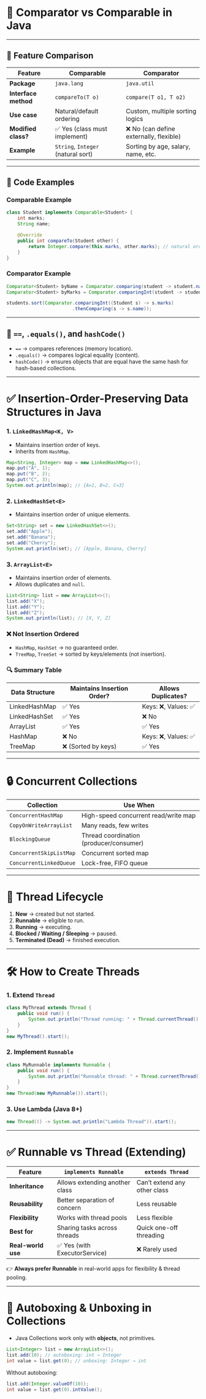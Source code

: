 # 🧠 Comparator vs Comparable in Java

---

## 🔹 Feature Comparison

| Feature              | Comparable                          | Comparator                                   |
|----------------------|-------------------------------------|---------------------------------------------|
| **Package**          | `java.lang`                        | `java.util`                                 |
| **Interface method** | `compareTo(T o)`                   | `compare(T o1, T o2)`                       |
| **Use case**         | Natural/default ordering            | Custom, multiple sorting logics             |
| **Modified class?**  | ✅ Yes (class must implement)       | ❌ No (can define externally, flexible)     |
| **Example**          | `String`, `Integer` (natural sort) | Sorting by age, salary, name, etc.          |

---

## 🔹 Code Examples

### Comparable Example
```java
class Student implements Comparable<Student> {
    int marks;
    String name;

    @Override
    public int compareTo(Student other) {
        return Integer.compare(this.marks, other.marks); // natural ordering by marks
    }
}
```

### Comparator Example
```java
Comparator<Student> byName = Comparator.comparing(student -> student.name);
Comparator<Student> byMarks = Comparator.comparingInt(student -> student.marks);

students.sort(Comparator.comparingInt((Student s) -> s.marks)
                        .thenComparing(s -> s.name));
```

---

## 🔹 `==`, `.equals()`, and `hashCode()`
- `==` → compares references (memory location).
- `.equals()` → compares logical equality (content).
- `hashCode()` → ensures objects that are equal have the same hash for hash-based collections.

---

# ✅ Insertion-Order-Preserving Data Structures in Java

### 1. `LinkedHashMap<K, V>`
- Maintains insertion order of keys.
- Inherits from `HashMap`.

```java
Map<String, Integer> map = new LinkedHashMap<>();
map.put("A", 1);
map.put("B", 2);
map.put("C", 3);
System.out.println(map); // {A=1, B=2, C=3}
```

### 2. `LinkedHashSet<E>`
- Maintains insertion order of unique elements.

```java
Set<String> set = new LinkedHashSet<>();
set.add("Apple");
set.add("Banana");
set.add("Cherry");
System.out.println(set); // [Apple, Banana, Cherry]
```

### 3. `ArrayList<E>`
- Maintains insertion order of elements.
- Allows duplicates and `null`.

```java
List<String> list = new ArrayList<>();
list.add("X");
list.add("Y");
list.add("Z");
System.out.println(list); // [X, Y, Z]
```

### ❌ Not Insertion Ordered
- `HashMap`, `HashSet` → no guaranteed order.
- `TreeMap`, `TreeSet` → sorted by keys/elements (not insertion).

### 🔍 Summary Table
| Data Structure | Maintains Insertion Order? | Allows Duplicates? |
|----------------|-----------------------------|---------------------|
| LinkedHashMap  | ✅ Yes                      | Keys: ❌, Values: ✅ |
| LinkedHashSet  | ✅ Yes                      | ❌ No               |
| ArrayList      | ✅ Yes                      | ✅ Yes              |
| HashMap        | ❌ No                       | Keys: ❌, Values: ✅ |
| TreeMap        | ❌ (Sorted by keys)         | ✅ Yes              |

---

# 🔒 Concurrent Collections

| Collection             | Use When                                      |
|-------------------------|-----------------------------------------------|
| `ConcurrentHashMap`     | High-speed concurrent read/write map          |
| `CopyOnWriteArrayList`  | Many reads, few writes                        |
| `BlockingQueue`         | Thread coordination (producer/consumer)       |
| `ConcurrentSkipListMap` | Concurrent sorted map                         |
| `ConcurrentLinkedQueue` | Lock-free, FIFO queue                         |

---

# 🧩 Thread Lifecycle

1. **New** → created but not started.
2. **Runnable** → eligible to run.
3. **Running** → executing.
4. **Blocked / Waiting / Sleeping** → paused.
5. **Terminated (Dead)** → finished execution.

---

# 🛠️ How to Create Threads

### 1. Extend `Thread`
```java
class MyThread extends Thread {
    public void run() {
        System.out.println("Thread running: " + Thread.currentThread().getName());
    }
}
new MyThread().start();
```

### 2. Implement `Runnable`
```java
class MyRunnable implements Runnable {
    public void run() {
        System.out.println("Runnable thread: " + Thread.currentThread().getName());
    }
}
new Thread(new MyRunnable()).start();
```

### 3. Use Lambda (Java 8+)
```java
new Thread(() -> System.out.println("Lambda Thread")).start();
```

---

# ✅ Runnable vs Thread (Extending)

| Feature           | `implements Runnable`             | `extends Thread`                    |
|-------------------|-----------------------------------|-------------------------------------|
| **Inheritance**   | Allows extending another class    | Can’t extend any other class        |
| **Reusability**   | Better separation of concern      | Less reusable                       |
| **Flexibility**   | Works with thread pools           | Less flexible                       |
| **Best for**      | Sharing tasks across threads      | Quick one-off threading             |
| **Real-world use**| ✅ Yes (with ExecutorService)     | ❌ Rarely used                       |

👉 **Always prefer Runnable** in real-world apps for flexibility & thread pooling.

---

# 🔢 Autoboxing & Unboxing in Collections

- Java Collections work only with **objects**, not primitives.

```java
List<Integer> list = new ArrayList<>();
list.add(10); // autoboxing: int → Integer
int value = list.get(0); // unboxing: Integer → int
```

Without autoboxing:
```java
list.add(Integer.valueOf(10));
int value = list.get(0).intValue();
